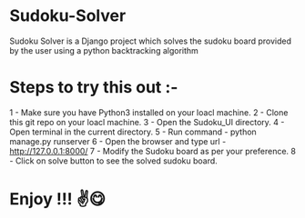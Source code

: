 # Sudoku-Solver
Sudoku Solver is a Django project which solves the sudoku board provided by the user using a python backtracking algorithm

# Steps to try this out :-
1 - Make sure you have Python3 installed on your loacl machine.
2 - Clone this git repo on your loacl machine.
3 - Open the Sudoku_UI directory.
4 - Open terminal in the current directory.
5 - Run command - python manage.py runserver
6 - Open the browser and type url - http://127.0.0.1:8000/
7 - Modify the Sudoku board as per your preference.
8 - Click on solve button to see the solved sudoku board.

# Enjoy !!! ✌😋
